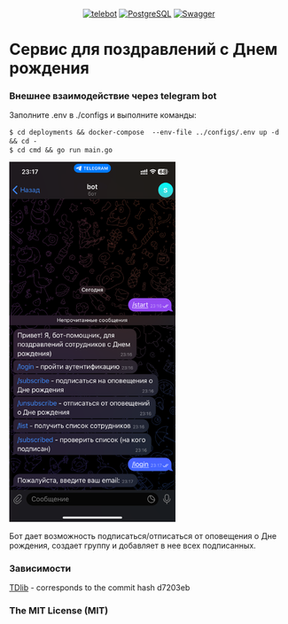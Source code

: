<p align="center">
  <a href="https://gopkg.in/telebot.v3"><img src="https://img.shields.io/badge/telebot-v3-blue" alt="telebot" /></a>
  <a href='https://github.com/IlyaStrizh/SchedulerBirthdayNotifications/blob/main/migrations/SchedulerBirthdayNotifications.up.sql'><img src='https://img.shields.io/badge/migrations-PostgreSQL-orange' alt='PostgreSQL' /></a>
  <a href='https://github.com/zelenin/go-tdlib?tab=readme-ov-file'><img src='https://img.shields.io/badge/TDlib-Go-blue.svg' alt='Swagger' /></a>	
</p>

# Сервис для поздравлений с Днем рождения
### Внешнее взаимодействие через telegram bot
Заполните .env в ./configs и выполните команды:
```
$ cd deployments && docker-compose  --env-file ../configs/.env up -d && cd -
$ cd cmd && go run main.go
```
<img src="images/01.png"
alt="os_version" width="300">

Бот дает возможность подписаться/отписаться от оповещения о Дне рождения, создает группу и добавляет в нее всех подписанных.

### Зависимости
[TDlib](https://tdlib.github.io/td/build.html) - corresponds to the commit hash d7203eb

### The MIT License (MIT)
